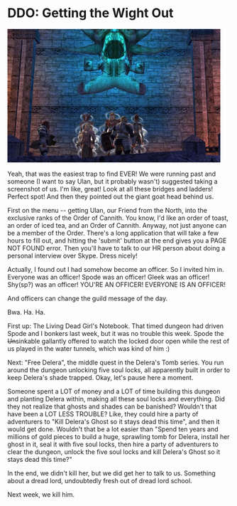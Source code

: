 # DDO: Getting the Wight Out

[![](../uploads/2010/12/dndclient-2010-12-12-23-23-11-03-480x300.jpg "Team Spode!")](../uploads/2010/12/dndclient-2010-12-12-23-23-11-03.jpg)

Yeah, that was the easiest trap to find EVER! We were running past and someone (I want to say Ulan, but it probably wasn't) suggested taking a screenshot of us. I'm like, great! Look at all these bridges and ladders! Perfect spot! And then they pointed out the giant goat head behind us.

First on the menu -- getting Ulan, our Friend from the North, into the exclusive ranks of the Order of Cannith. You know, I'd like an order of toast, an order of iced tea, and an Order of Cannith. Anyway, not just anyone can be a member of the Order. There's a long application that will take a few hours to fill out, and hitting the 'submit' button at the end gives you a PAGE NOT FOUND error. Then you'll have to talk to our HR person about doing a personal interview over Skype. Dress nicely!

Actually, I found out I had somehow become an officer. So I invited him in. Everyone was an officer! Spode was an officer! Gleek was an officer! Shy(sp?) was an officer! YOU'RE AN OFFICER! EVERYONE IS AN OFFICER!

And officers can change the guild message of the day.

Bwa. Ha. Ha.

First up: The Living Dead Girl's Notebook. That timed dungeon had driven Spode and I bonkers last week, but it was no trouble this week. Spode the ~~Un~~sinkable gallantly offered to watch the locked door open while the rest of us played in the water tunnels, which was kind of him :)

Next: "Free Delera", the middle quest in the Delera's Tomb series. You run around the dungeon unlocking five soul locks, all apparently built in order to keep Delera's shade trapped. Okay, let's pause here a moment.

Someone spent a LOT of money and a LOT of time building this dungeon and planting Delera within, making all these soul locks and everything. Did they not realize that ghosts and shades can be banished? Wouldn't that have been a LOT LESS TROUBLE? Like, they could hire a party of adventurers to "Kill Delera's Ghost so it stays dead this time", and then it would get done. Wouldn't that be a lot easier than "Spend ten years and millions of gold pieces to build a huge, sprawling tomb for Delera, install her ghost in it, seal it with five soul locks, then hire a party of adventurers to clear the dungeon, unlock the five soul locks and kill Delera's Ghost so it stays dead this time?"

In the end, we didn't kill her, but we did get her to talk to us. Something about a dread lord, undoubtedly fresh out of dread lord school.

Next week, we kill him.

